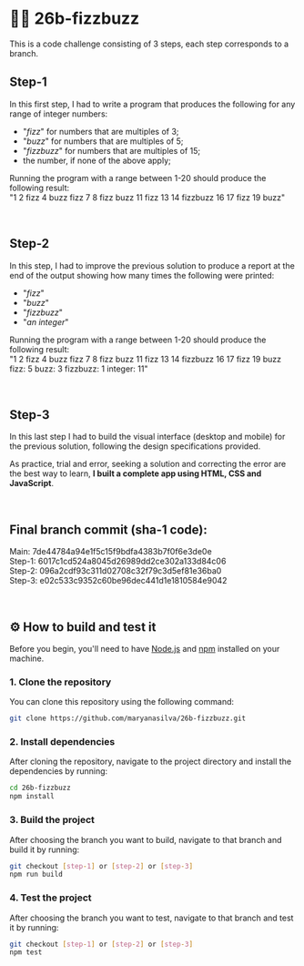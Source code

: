 # 👩‍💻 26b-fizzbuzz
This is a code challenge consisting of 3 steps, each step corresponds to a branch.

## Step-1
In this first step, I had to write a program that produces the following for any range of integer numbers:

  - "<i>fizz</i>" for numbers that are multiples of 3;
  - "<i>buzz</i>" for numbers that are multiples of 5;
  - "<i>fizzbuzz</i>" for numbers that are multiples of 15;
  - the number, if none of the above apply; 

Running the program with a range between 1-20 should produce the following result: <br>
"1 2 fizz 4 buzz fizz 7 8 fizz buzz 11 fizz 13 14 fizzbuzz 16 17 fizz 19 buzz"

<br>

## Step-2
In this step, I had to improve the previous solution to produce a report at the end of the output showing how many times the following were printed:

  - "<i>fizz</i>"
  - "<i>buzz</i>"
  - "<i>fizzbuzz</i>"
  - "<i>an integer</i>"

Running the program with a range between 1-20 should produce the following result: <br>
"1 2 fizz 4 buzz fizz 7 8 fizz buzz 11 fizz 13 14 fizzbuzz 16 17 fizz 19 buzz fizz: 5 buzz: 3 fizzbuzz: 1 integer: 11"

<br>

## Step-3
In this last step I had to build the visual interface (desktop and mobile) for the previous solution, following the design specifications provided.

As practice, trial and error, seeking a solution and correcting the error are the best way to learn, **I built a complete app using HTML, CSS and JavaScript**.

<br>

## Final branch commit (sha-1 code):
Main: 7de44784a94e1f5c15f9bdfa4383b7f0f6e3de0e <br>
Step-1: 6017c1cd524a8045d26989dd2ce302a133d84c06 <br>
Step-2: 096a2cdf93c311d02708c32f79c3d5ef81e36ba0 <br>
Step-3: e02c533c9352c60be96dec441d1e1810584e9042 <br>

<br>

## ⚙ How to build and test it

Before you begin, you'll need to have [Node.js](https://nodejs.org/) and [npm](https://www.npmjs.com/) installed on your machine.

### 1. Clone the repository

You can clone this repository using the following command:

```bash
git clone https://github.com/maryanasilva/26b-fizzbuzz.git
```

### 2. Install dependencies

After cloning the repository, navigate to the project directory and install the dependencies by running:

```bash
cd 26b-fizzbuzz
npm install
```

### 3. Build the project

After choosing the branch you want to build, navigate to that branch and build it by running:

```bash
git checkout [step-1] or [step-2] or [step-3]
npm run build
```

### 4. Test the project

After choosing the branch you want to test, navigate to that branch and test it by running:

```bash
git checkout [step-1] or [step-2] or [step-3]
npm test
```
